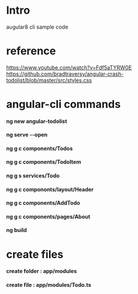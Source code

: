 
# Intro
augular8 cli sample code

# reference
https://www.youtube.com/watch?v=Fdf5aTYRW0E
https://github.com/bradtraversy/angular-crash-todolist/blob/master/src/styles.css

# angular-cli commands
#### ng new angular-todolist
#### ng serve --open
#### ng g c components/Todos
#### ng g c components/TodoItem
#### ng g s services/Todo
#### ng g c compononts/layout/Header
#### ng g c components/AddTodo
#### ng g c components/pages/About
#### ng build

# create files
#### create folder : app/modules
#### create file   : app/modules/Todo.ts
